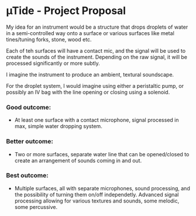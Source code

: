 # µTide - Project Proposal

My idea for an instrument would be a structure that drops droplets of water in a semi-controlled way onto a surface or various surfaces like metal tines/tuning forks, stone, wood etc.

Each of teh surfaces will have a contact mic, and the signal will be used to create the sounds of the instrument. Depending on the raw signal, it will be processed significantly or more subtly. 

I imagine the instrument to produce an ambient, textural soundscape.

For the droplet system, I would imagine using either a peristaltic pump, or possibly an IV bag with the line opening or closing using a solenoid.

### Good outcome:
- At least one surface with a contact microphone, signal processed in max, simple water dropping system.

### Better outcome:
- Two or more surfaces, separate water line that can be opened/closed to create an arrangement of sounds coming in and out. 

### Best outcome:
- Multiple surfaces, all with separate microphones, sound processing, and the possibility of turning them on/off independetly. Advanced signal processing allowing for various textures and sounds, some melodic, some percussive. 
